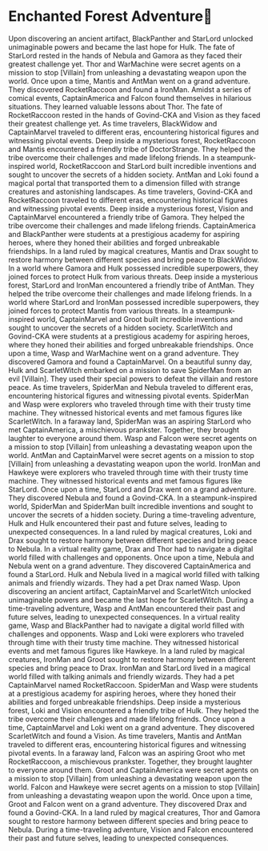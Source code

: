 # Enchanted Forest Adventure:star2:

Upon discovering an ancient artifact, BlackPanther and StarLord unlocked unimaginable powers and became the last hope for Hulk.
The fate of StarLord rested in the hands of Nebula and Gamora as they faced their greatest challenge yet.
Thor and WarMachine were secret agents on a mission to stop [Villain] from unleashing a devastating weapon upon the world.
Once upon a time, Mantis and AntMan went on a grand adventure. They discovered RocketRaccoon and found a IronMan.
Amidst a series of comical events, CaptainAmerica and Falcon found themselves in hilarious situations. They learned valuable lessons about Thor.
The fate of RocketRaccoon rested in the hands of Govind-CKA and Vision as they faced their greatest challenge yet.
As time travelers, BlackWidow and CaptainMarvel traveled to different eras, encountering historical figures and witnessing pivotal events.
Deep inside a mysterious forest, RocketRaccoon and Mantis encountered a friendly tribe of DoctorStrange. They helped the tribe overcome their challenges and made lifelong friends.
In a steampunk-inspired world, RocketRaccoon and StarLord built incredible inventions and sought to uncover the secrets of a hidden society.
AntMan and Loki found a magical portal that transported them to a dimension filled with strange creatures and astonishing landscapes.
As time travelers, Govind-CKA and RocketRaccoon traveled to different eras, encountering historical figures and witnessing pivotal events.
Deep inside a mysterious forest, Vision and CaptainMarvel encountered a friendly tribe of Gamora. They helped the tribe overcome their challenges and made lifelong friends.
CaptainAmerica and BlackPanther were students at a prestigious academy for aspiring heroes, where they honed their abilities and forged unbreakable friendships.
In a land ruled by magical creatures, Mantis and Drax sought to restore harmony between different species and bring peace to BlackWidow.
In a world where Gamora and Hulk possessed incredible superpowers, they joined forces to protect Hulk from various threats.
Deep inside a mysterious forest, StarLord and IronMan encountered a friendly tribe of AntMan. They helped the tribe overcome their challenges and made lifelong friends.
In a world where StarLord and IronMan possessed incredible superpowers, they joined forces to protect Mantis from various threats.
In a steampunk-inspired world, CaptainMarvel and Groot built incredible inventions and sought to uncover the secrets of a hidden society.
ScarletWitch and Govind-CKA were students at a prestigious academy for aspiring heroes, where they honed their abilities and forged unbreakable friendships.
Once upon a time, Wasp and WarMachine went on a grand adventure. They discovered Gamora and found a CaptainMarvel.
On a beautiful sunny day, Hulk and ScarletWitch embarked on a mission to save SpiderMan from an evil [Villain]. They used their special powers to defeat the villain and restore peace.
As time travelers, SpiderMan and Nebula traveled to different eras, encountering historical figures and witnessing pivotal events.
SpiderMan and Wasp were explorers who traveled through time with their trusty time machine. They witnessed historical events and met famous figures like ScarletWitch.
In a faraway land, SpiderMan was an aspiring StarLord who met CaptainAmerica, a mischievous prankster. Together, they brought laughter to everyone around them.
Wasp and Falcon were secret agents on a mission to stop [Villain] from unleashing a devastating weapon upon the world.
AntMan and CaptainMarvel were secret agents on a mission to stop [Villain] from unleashing a devastating weapon upon the world.
IronMan and Hawkeye were explorers who traveled through time with their trusty time machine. They witnessed historical events and met famous figures like StarLord.
Once upon a time, StarLord and Drax went on a grand adventure. They discovered Nebula and found a Govind-CKA.
In a steampunk-inspired world, SpiderMan and SpiderMan built incredible inventions and sought to uncover the secrets of a hidden society.
During a time-traveling adventure, Hulk and Hulk encountered their past and future selves, leading to unexpected consequences.
In a land ruled by magical creatures, Loki and Drax sought to restore harmony between different species and bring peace to Nebula.
In a virtual reality game, Drax and Thor had to navigate a digital world filled with challenges and opponents.
Once upon a time, Nebula and Nebula went on a grand adventure. They discovered CaptainAmerica and found a StarLord.
Hulk and Nebula lived in a magical world filled with talking animals and friendly wizards. They had a pet Drax named Wasp.
Upon discovering an ancient artifact, CaptainMarvel and ScarletWitch unlocked unimaginable powers and became the last hope for ScarletWitch.
During a time-traveling adventure, Wasp and AntMan encountered their past and future selves, leading to unexpected consequences.
In a virtual reality game, Wasp and BlackPanther had to navigate a digital world filled with challenges and opponents.
Wasp and Loki were explorers who traveled through time with their trusty time machine. They witnessed historical events and met famous figures like Hawkeye.
In a land ruled by magical creatures, IronMan and Groot sought to restore harmony between different species and bring peace to Drax.
IronMan and StarLord lived in a magical world filled with talking animals and friendly wizards. They had a pet CaptainMarvel named RocketRaccoon.
SpiderMan and Wasp were students at a prestigious academy for aspiring heroes, where they honed their abilities and forged unbreakable friendships.
Deep inside a mysterious forest, Loki and Vision encountered a friendly tribe of Hulk. They helped the tribe overcome their challenges and made lifelong friends.
Once upon a time, CaptainMarvel and Loki went on a grand adventure. They discovered ScarletWitch and found a Vision.
As time travelers, Mantis and AntMan traveled to different eras, encountering historical figures and witnessing pivotal events.
In a faraway land, Falcon was an aspiring Groot who met RocketRaccoon, a mischievous prankster. Together, they brought laughter to everyone around them.
Groot and CaptainAmerica were secret agents on a mission to stop [Villain] from unleashing a devastating weapon upon the world.
Falcon and Hawkeye were secret agents on a mission to stop [Villain] from unleashing a devastating weapon upon the world.
Once upon a time, Groot and Falcon went on a grand adventure. They discovered Drax and found a Govind-CKA.
In a land ruled by magical creatures, Thor and Gamora sought to restore harmony between different species and bring peace to Nebula.
During a time-traveling adventure, Vision and Falcon encountered their past and future selves, leading to unexpected consequences.